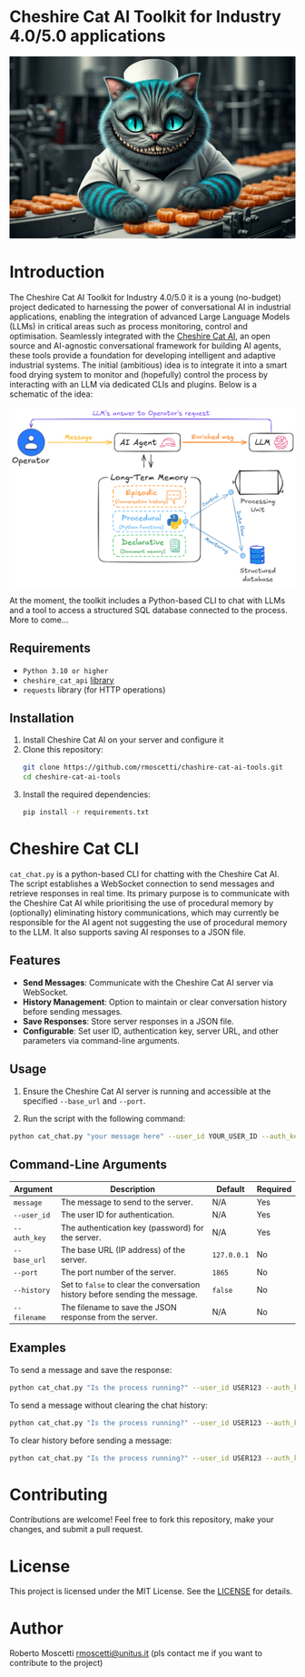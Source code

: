 # Cheshire Cat AI Toolkit for Industry 4.0/5.0 applications
![Cheshire Cat 4.0](images/cheshire_cat_4.0.png)

# Introduction
The Cheshire Cat AI Toolkit for Industry 4.0/5.0 it is a young (no-budget) project dedicated to harnessing the power of conversational AI in industrial applications, enabling the integration of advanced Large Language Models (LLMs) in critical areas such as process monitoring, control and optimisation. Seamlessly integrated with the [Cheshire Cat AI](https://cheshire-cat-ai.github.io/docs/), an open source and AI-agnostic conversational framework for building AI agents, these tools provide a foundation for developing intelligent and adaptive industrial systems.
The initial (ambitious) idea is to integrate it into a smart food drying system to monitor and (hopefully) control the process by interacting with an LLM via dedicated CLIs and plugins.
Below is a schematic of the idea:

![Cheshire Cat 4.0](images/agent_4.png)

At the moment, the toolkit includes a Python-based CLI to chat with LLMs and a tool to access a structured SQL database connected to the process.
More to come...

## Requirements
- `Python 3.10 or higher`
- `cheshire_cat_api` [library](https://github.com/cheshire-cat-ai/api-client-py/tree/main)
- `requests` library (for HTTP operations)

## Installation
1. Install Cheshire Cat AI on your server and configure it
2. Clone this repository:
    ```bash
    git clone https://github.com/rmoscetti/chashire-cat-ai-tools.git
    cd cheshire-cat-ai-tools
    ```
3. Install the required dependencies:
    ```bash
    pip install -r requirements.txt
    ```

# Cheshire Cat CLI
`cat_chat.py` is a python-based CLI for chatting with the Cheshire Cat AI. The script establishes a WebSocket connection to send messages and retrieve responses in real time. Its primary purpose is to communicate with the Cheshire Cat AI while prioritising the use of procedural memory by (optionally) eliminating history communications, which may currently be responsible for the AI agent not suggesting the use of procedural memory to the LLM. It also supports saving AI responses to a JSON file.

## Features
- **Send Messages**: Communicate with the Cheshire Cat AI server via WebSocket.
- **History Management**: Option to maintain or clear conversation history before sending messages.
- **Save Responses**: Store server responses in a JSON file.
- **Configurable**: Set user ID, authentication key, server URL, and other parameters via command-line arguments.

## Usage
1. Ensure the Cheshire Cat AI server is running and accessible at the specified `--base_url` and `--port`.

2. Run the script with the following command:
```bash
python cat_chat.py "your message here" --user_id YOUR_USER_ID --auth_key YOUR_AUTH_KEY [OPTIONS]
```

## Command-Line Arguments
| Argument      | Description                                                     | Default    | Required |
|---------------|-----------------------------------------------------------------|------------|----------|
| `message`     | The message to send to the server.                | N/A        | Yes      |
| `--user_id`   | The user ID for authentication.                                | N/A        | Yes      |
| `--auth_key`  | The authentication key (password) for the server.            | N/A        | Yes      |
| `--base_url`  | The base URL (IP address) of the server.                       | `127.0.0.1`| No       |
| `--port`      | The port number of the server.                           | `1865`     | No       |
| `--history`   | Set to `false` to clear the conversation history before sending the message. | `false` | No       |
| `--filename`  | The filename to save the JSON response from the server.        | N/A        | No       |

## Examples
To send a message and save the response:
```bash
python cat_chat.py "Is the process running?" --user_id USER123 --auth_key ABC123 --filename response.json
```
To send a message without clearing the chat history:
```bash
python cat_chat.py "Is the process running?" --user_id USER123 --auth_key ABC123 --history true
```
To clear history before sending a message:
```bash
python cat_chat.py "Is the process running?" --user_id USER123 --auth_key ABC123 --history false
```

# Contributing
Contributions are welcome! Feel free to fork this repository, make your changes, and submit a pull request.

# License
This project is licensed under the MIT License. See the [LICENSE](https://choosealicense.com/licenses/mit/) for details.

# Author
Roberto Moscetti rmoscetti@unitus.it
(pls contact me if you want to contribute to the project)
